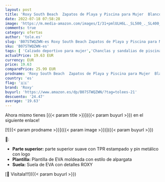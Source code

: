 ```yaml
---
layout: post
title: 'Roxy South Beach  Zapatos de Playa y Piscina para Mujer  Blanco  White Ringer Wri   41 EU'
date: 2022-07-18 07:58:28
image: 'https://m.media-amazon.com/images/I/31+pmlULH6L._SL500_._SL400_.jpg'
comments: true
category: ofertas
author: 'tole.es'
slug: 'B07STWQZWN-es Roxy South Beach Zapatos de Playa y Piscina para Mujer...'
sku: 'B07STWQZWN-es'
tags: [ 'Calzado deportivo para mujer','Chanclas y sandalias de piscina para mujer','Zapatillas y calzado deportivo para mujer','Zapatos','Zapatos para mujer','Zapatos y complementos','roxy','zapatos','🇪🇸', ]
actualPrice: 19.63 EUR
currency: EUR
price: 19.63
comparePrice: 25.99 EUR
prodname: 'Roxy South Beach  Zapatos de Playa y Piscina para Mujer  Blanco  White Ringer Wri   41 EU'
country: 'es'
flag: '🇪🇸'
brand: 'Roxy'
buyurl: 'https://www.amazon.es/dp/B07STWQZWN/?tag=tolees-21'
descuento: '24.47'
average: '19.63'
---
```


Ahora mismo tienes [{{< param title >}}]({{< param buyurl >}}) en el siguiente enlace!

[![{{< param prodname >}}]({{< param image >}})]({{< param buyurl >}})

🔎:

- __Parte superior:__ parte superior suave con TPR estampado y pin metálico con logo
- __Plantilla:__ Plantilla de EVA moldeada con estilo de alpargata
- __Suela:__ Suela de EVA con detalles ROXY

[🛒 Visítala!!!]({{< param buyurl >}})
